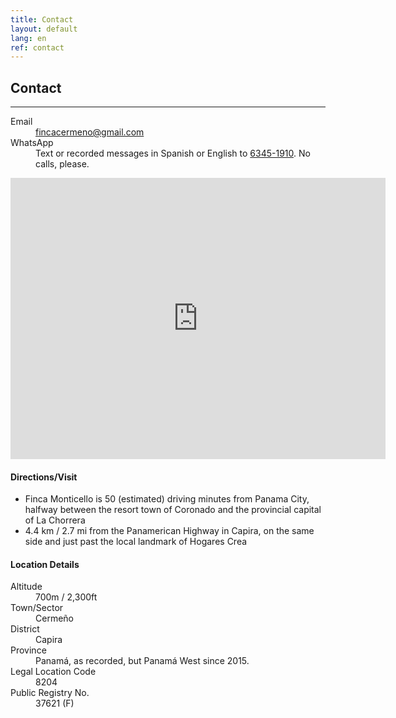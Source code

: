 ```yaml
---
title: Contact
layout: default
lang: en
ref: contact
---
```




## Contact
---

<dl>

<dt>Email</dt>
<dd><a href="mailto:fincacermeno@gmail.com">fincacermeno@gmail.com</a></dd>

<dt>WhatsApp</dt>
<dd>Text or recorded messages in Spanish or English to <a href="https://api.whatsapp.com/send?phone=+50763451910">6345-1910</a>. No calls, please.</dd>

</dl>

<iframe src="https://www.google.com/maps/embed?pb=!1m14!1m8!1m3!1d1219.4921548574143!2d-79.8495633!3d8.7434212!3m2!1i1024!2i768!4f13.1!3m3!1m2!1s0x0%3A0x0!2zOMKwNDQnMzMuNyJOIDc5wrA1MCc1OC40Ilc!5e1!3m2!1sen!2sus!4v1591891626735!5m2!1sen!2sus" width="600" height="450" frameborder="0" style="border:0;" allowfullscreen="" aria-hidden="false" tabindex="0"></iframe>



#### Directions/Visit

*   Finca Monticello is 50 (estimated) driving minutes from Panama City, halfway between the resort town of Coronado and the provincial capital of La Chorrera
*   4.4 km / 2.7 mi from the Panamerican Highway in Capira, on the same side and just past the local landmark of Hogares Crea



#### Location Details

<dl>
<dt>Altitude</dt>
<dd>700m / 2,300ft</dd>

<dt>Town/Sector</dt>
<dd>Cermeño</dd>

<dt>District</dt>
<dd>Capira</dd>

<dt>Province</dt>
<dd>Panamá, as recorded, but Panamá West since 2015.</dd>

<dt>Legal Location Code</dt>
<dd>8204</dd>

<dt>Public Registry No.</dt>
<dd>37621 (F)</dd>

</dl>
